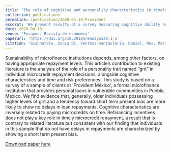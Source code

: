 ```yaml
---
title: "The role of cognitive and personality characteristics in timely microcredit repayment: Evidence from a survey conducted by Provident, Mexico"
collection: publications
permalink: /publication/2020-04-10-Provident
excerpt: 'We present results of a survey measuring cognitive ability and repayment levels.'
date: 2020-04-10
venue: 'Ensayos. Revista de economía'
paperurl: 'https://doi.org/10.29105/ensayos39.1-1'
citation: 'Giannatale, Sonia Di, Ventosa-Santaulària, Daniel, Roa, María José, Elbittar, Alexander, & Trujano, Darío. (2020). The Role of Cognitive and Personality Characteristics in Timely Microcredit Repayment: Evidence from a Survey Conducted by Provident, Mexico. Ensayos. Revista de economía, 39(1), 1-20. Epub 12 de abril de 2021.https://doi.org/10.29105/ensayos39.1-1'
---
```

Sustainability of microfinance institutions depends, among other factors, on having appropriate repayment levels. This article’s contribution to existing literature is the analysis of the role of a personality trait named “grit” in individual microcredit repayment decisions, alongside cognitive characteristics and time and risk preferences. This study is based on a survey of a sample of clients at 'Provident México', a formal microfinance institution that provides personal loans in vulnerable communities in Puebla, Mexico. We find evidence that, generally, older individuals possessing higher levels of grit and a tendency toward short term present bias are more likely to show no delays in loan repayments. Cognitive characteristics are inversely related to paying microcredits on time. Refinancing incentives does not play a key role in timely microcredit repayment, a result that is contrary to related literature but consistent with our finding that individuals in this sample that do not have delays in repayments are characterized by showing a short term present bias.

[Download paper here](https://www.scielo.org.mx/scielo.php?pid=S2448-84022020000100001&script=sci_arttext)

